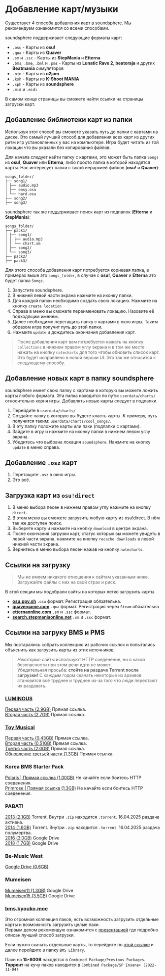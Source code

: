 # Добавление карт/музыки
Существует 4 способа добавления карт в soundsphere. Мы рекомендуем ознакомится со всеми способами.

soundsphere поддерживает следующие форматы карт:
- `.osu` - Карты из **osu!**
- `.qua` - Карты из **Quaver**
- `.sm` и `.ssc` - Карты из **StepMania** и **Etterna**
- `.bms`, `.bme`, `.bml` и `.pms` - Карты из **Lunatic Rave 2**, **beatoraja** и других **Beatmania** симуляторов
- `.ojn` - Карты из **o2jam**
- `.ksh` - Карты из **K-Shoot MANIA**
- `.sph` - Карты из **soundsphere**
- `.mid` и `.midi`

В самом конце страницы вы сможете найти ссылки на страницы загрузки карт.

## Добавление библиотеки карт из папки
Используя этот способ вы сможете указать путь до папки с картами на диске. Это самый лучший способ для добавления всех карт из других ритм игр установленных у вас на компьютере. Игра будет читать из той локации что вы указали без копирования файлов.

Для начала следует найти папку с картами, это может быть папка `Songs` из **osu!**, **Quaver** или **Etterna**, либо просто папка в которой находятся карты. Нас интересует папки с такой иерархией файлов (**osu!** и **Quaver**):
```
songs_folder/
├── song1/
│ ├── audio.mp3
│ ├── easy.osu
│ └── hard.osu
├── song2/
├── song3/
```

soundsphere так же поддерживает поиск карт из подпапок (**Etterna** и **StepMania**):
```
songs_folder/
├── pack1/
│ ├── song1/
│ │ ├── audio.mp3
│ │ └── chart.sm
│ ├── song2/
│ └── song3/
├── pack2/
├── pack3/
```

Для этого способа добавления карт потребуется корневая папка, в примерах выше это `songs_folder`, в случае с **osu!**, **Quaver** и **Etterna** это будет папка `Songs`.

1. Запустите soundsphere.
2. В нижней левой части экрана нажмите на иконку папки.
3. Для каждой папки необходимо создать свою локацию. Нажмите на кнопку `create location`
4. Справа в меню вы сможете переименовать локацию. Назовите её подходящим именем.
5. Далее необходимо перетащить папку с картами в окно игры. Таким образом игра получит путь до этой папки.
6. Нажмите `update` и дождитесь окончания добавления карт.

> После добавления карт вам потребуется нажать на кнопку `collections` в нижнем правом углу экрана и в том же месте нажать на кнопку `notecharts` для того чтобы обновить список карт. Это будет исправлено в новой версии UI. Это так же относится к следующему способу.

## Добавление новых карт в папку soundsphere
soundsphere имеет свою папку с картами в которую вы можете ложить карты любого формата. Эта папка находится по пути: `userdata/charts/` относительно корня игры. Добавлять новые карты следует в подпапки.

1. Перейдите в `userdata/charts/`
2. Создайте папку в которую вы будете класть карты. К примеру, путь получится таким: `userdata/charts/cool_songs/`.
3. В эту папку положите карты или паки (подпапки с картами).
4. Зайдите в игру и нажмите на иконку папки в нижнем левом углу экрана. 
5. Убедитесь что выбрана локация `soundsphere`. Нажмите на кнопку `update` в меню справа.

## Добавление `.osz` карт 
1. Перетащите `.osz` в окно игры.
2. Это всё.

## Загрузка карт из `osu!direct`
1. В меню выбора песен в нижнем правом углу нажмите на кнопку `direct`.
2. В этом меню вы сможете загрузить любую карту из osu!direct. В нём так же доступен поиск.
3. Выберете карту и нажмите на кнопку `download` в центре экрана. 
4. После окончания загрузки карт, статус которых вы можете увидеть в левой части экрана, нажмите на кнопку `recache downloads` в левой нижней части экрана.
5. Вернитесь в меню выбора песен нажав на кнопку `notecharts`.

## Ссылки на загрузку
> Мы не имеем никакого отношения к сайтам указанным ниже. Загружайте файлы с них на свой страх и риск.  

В этой секции мы подобрали сайты на которых легко загрузить карты.
- [**osu.ppy.sh**](https://osu.ppy.sh/beatmapsets) `.osu` формат. Регистрация обязательна.
- [**quavergame.com**](https://quavergame.com/maps) `.qua` формат. Регистрация через `Steam` обязательна
- [**etternaonline.com**](https://etternaonline.com/packs) `.sm` и `.ssc` формат. 
- [**search.stepmaniaonline.net**](https://search.stepmaniaonline.net/) `.sm` и `.ssc` формат.

## Ссылки на загруку BMS и PMS
Мы постарались собрать коллекцию из рабочих ссылок и попытались объяснить как загрузить карты из этих источников.

> *Некоторые* сайты используют HTTP соеденение, ни о какой безопасности при этом речи идти не может.  
> Убедительная просьба: **стойте на раздаче Torrent после загрузки!** С каждым годом скачать некоторые из архивов становится всё труднее и труднее из-за того что люди перестают их раздавать.

### [LUMINOUS](https://l-bms.space/)
[Первая часть (2.9GB)](https://slime.kr/downloads/luminous/Luminous%20PACK%201.0.1.rar) Прямая ссылка.  
[Вторая часть (2.7GB)](http://slime.kr/downloads/luminous/Pure%20White%20Full%20Package.rar) Прямая ссылка.

### [Toy Musical](https://tm2.toymusical.net/download.html)
[Первая часть (0.43GB)](https://tm2.toymusical.net/download/dl.php?dl=tm1) Прямая ссылка.  
[Вторая часть (0.51GB)](https://tm2.toymusical.net/download/dl.php?dl=tm2) Прямая ссылка.  
[Третья часть (2.0GB)](https://www.luzeria.net/tm3/update/tm3_n2_ver296_full.zip) Прямая ссылка.  
[Обновление третьей части (1.3GB)](https://www.luzeria.net/tm3/update/tm3_n2_ver299_sabun.zip) Прямая ссылка.  

### Korea BMS Starter Pack
[Polaris | Прямая ссылка (1.00GB)](http://musicgamelab.com:88/kbsp_polaris110.rar) Не качайте если боитесь HTTP соеденения.  
[Primrose | Прямая ссылка (1.3GB)](http://musicgamelab.com:88/KBSP_Primrose.rar) Не качайте если боитесь HTTP соеденения.  

### PABAT!
[2013 (2.1GB)](https://k-bms.com/party_pabat/event_file/PABAT_bms_event_package_total_62_bms.zip) Torrent. Внутри `.zip` находится `.torrent`. 16.04.2025 раздача активна.  
[2014 (1.6GB)](https://k-bms.com/party_pabat/event_file/PABAT_2014_seasons_60bms_package.zip) Torrent. Внутри `.zip` находится `.torrent`. 16.04.2025 раздача полумертва.  
[2016 (3.0GB)](https://drive.google.com/file/d/0B_JSxrtTvjwHMUg2YkxGWnd1N1k/view?resourcekey=0-upgGjVZqxAjEUavBdxWz1w) Google Drive  
[2018 (1.7GB)](https://drive.google.com/file/d/13Ll_2eRMIb-Gxe7ynlMqznf-vr2DmxIV/view) Google Drive  

### Be-Music West
[Google Drive (0.6GB)](https://drive.google.com/file/d/0B7f97zxWtVlnOU1xVV9HRXcwYzg/view)

### Mumeisen
[Mumeisen11 (1.3GB)](https://drive.usercontent.google.com/download?id=0BxcEoygd7bh-Y3FpaVdmdGhCQmM&export=download&authuser=0) Google Drive  
[Mumeisen15 (3.5GB)](https://drive.google.com/file/d/1p8_4UpilwmoresANu747w07M48X2rTUY/view) Google Drive  

### [bms.kyouko.moe](https://bms.kyouko.moe/)
Это огромная коллекция паков, есть возможность загрузить отдельные карты и возможность загрузить целые паки.  
Первым делом рекомендую ознакомится с [презентацией](https://docs.google.com/presentation/d/1j5Xwon8NR6rTvmYCvvnbhFyeP5SAL6NYHtlHhln8nSM/edit?slide=id.p#slide=id.p) где подробно описан лучший способ загрузки.  

Если нужно скачать отдельные карты, то перейдите по [этой ссылке](https://drive.google.com/drive/folders/1pJGq49KrF5St2Yfgp493oOKoDEIyZ6Hq) и далее перейдите в папку `BMS Library`.  

Паки на **15-80GB** находятся в `Combined Package/Previous Packages`.  
**Торрент** на кучу паков находится в `Combined Package/SP Insane+ (2022-11-04)`  

